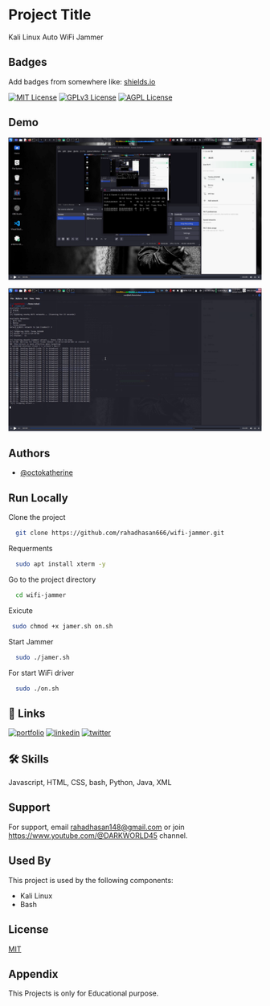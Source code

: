 
# Project Title

Kali Linux Auto WiFi Jammer


## Badges

Add badges from somewhere like: [shields.io](https://shields.io/)

[![MIT License](https://img.shields.io/badge/License-MIT-green.svg)](https://choosealicense.com/licenses/mit/)
[![GPLv3 License](https://img.shields.io/badge/License-GPL%20v3-yellow.svg)](https://opensource.org/licenses/)
[![AGPL License](https://img.shields.io/badge/license-AGPL-blue.svg)](http://www.gnu.org/licenses/agpl-3.0)


## Demo

![Screenshot 1](https://raw.githubusercontent.com/rahadhasan666/wifi-jammer/main/Screenshot_2025-05-26_02_42_41.png)

![Screenshot 2](https://raw.githubusercontent.com/rahadhasan666/wifi-jammer/main/Screenshot_2025-05-26_02_43_24.png)



## Authors

- [@octokatherine](https://www.github.com/rahadhasan666)


## Run Locally

Clone the project

```bash
  git clone https://github.com/rahadhasan666/wifi-jammer.git
```
Requerments

```bash
  sudo apt install xterm -y
```

Go to the project directory

```bash
  cd wifi-jammer
```

Exicute

```bash
 sudo chmod +x jamer.sh on.sh
```

Start Jammer

```bash
  sudo ./jamer.sh
```
For start WiFi driver

```bash
  sudo ./on.sh
```

## 🔗 Links
[![portfolio](https://img.shields.io/badge/my_portfolio-000?style=for-the-badge&logo=ko-fi&logoColor=white)](https://katherineoelsner.com/)
[![linkedin](https://img.shields.io/badge/linkedin-0A66C2?style=for-the-badge&logo=linkedin&logoColor=white)](https://www.linkedin.com/)
[![twitter](https://img.shields.io/badge/twitter-1DA1F2?style=for-the-badge&logo=twitter&logoColor=white)](https://twitter.com/)


## 🛠 Skills
Javascript, HTML, CSS, bash, Python, Java, XML


## Support

For support, email rahadhasan148@gmail.com or join https://www.youtube.com/@DARKWORLD45 channel.


## Used By

This project is used by the following components:

- Kali Linux
- Bash


## License

[MIT](https://github.com/rahadhasan666/wifi-jammer/blob/main/LICENSE)


## Appendix

This Projects is only for Educational purpose.

